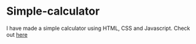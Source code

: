 # Simple-calculator
I have made a simple calculator using HTML, CSS and Javascript.
Check out <a href="https://asghar4415.github.io/Simple-calculator/">here</a>
